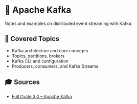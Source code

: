 # 📡 Apache Kafka

Notes and examples on distributed event streaming with Kafka.

## 📘 Covered Topics

- Kafka architecture and core concepts
- Topics, partitions, brokers
- Kafka CLI and configuration
- Producers, consumers, and Kafka Streams

## 🎓 Sources

- [Full Cycle 3.0 – Apache Kafka](https://fullcycle.com.br)
